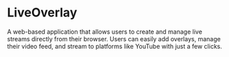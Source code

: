 # LiveOverlay
A web-based application that allows users to create and manage live streams directly from their browser. Users can easily add overlays, manage their video feed, and stream to platforms like YouTube with just a few clicks.
